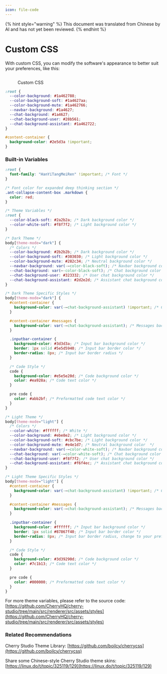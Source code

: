 ```yaml
---
icon: file-code
---
```


{% hint style="warning" %}
This document was translated from Chinese by AI and has not yet been reviewed.
{% endhint %}

# Custom CSS

With custom CSS, you can modify the software's appearance to better suit your preferences, like this:

<figure><img src="../../.gitbook/assets/telegram-cloud-photo-size-5-6311935435315724879-y.jpg" alt=""><figcaption><p>Custom CSS</p></figcaption></figure>

```css
:root {
  --color-background: #1a462788;
  --color-background-soft: #1a4627aa;
  --color-background-mute: #1a462766;
  --navbar-background: #1a4627;
  --chat-background: #1a4627;
  --chat-background-user: #28b561;
  --chat-background-assistant: #1a462722;
}

#content-container {
  background-color: #2e5d3a !important;
}
```

### Built-in Variables

```css
:root {
  font-family: "HanYiTangMeiRen" !important; /* Font */
}

/* Font color for expanded deep thinking section */
.ant-collapse-content-box .markdown {
  color: red;
}

/* Theme Variables */
:root {
  --color-black-soft: #2a2b2a; /* Dark background color */
  --color-white-soft: #f8f7f2; /* Light background color */
}

/* Dark Theme */
body[theme-mode="dark"] {
  /* Colors */
  --color-background: #2b2b2b; /* Dark background color */
  --color-background-soft: #303030; /* Light background color */
  --color-background-mute: #282c34; /* Neutral background color */
  --navbar-background: var(-–color-black-soft); /* Navbar background color */
  --chat-background: var(–-color-black-soft); /* Chat background color */
  --chat-background-user: #323332; /* User chat background color */
  --chat-background-assistant: #2d2e2d; /* Assistant chat background color */
}

/* Dark Theme Specific Styles */
body[theme-mode="dark"] {
  #content-container {
    background-color: var(-–chat-background-assistant) !important; /* Content container background color */
  }

  #content-container #messages {
    background-color: var(-–chat-background-assistant); /* Messages background color */
  }

  .inputbar-container {
    background-color: #3d3d3a; /* Input bar background color */
    border: 1px solid #5e5d5940; /* Input bar border color */
    border-radius: 8px; /* Input bar border radius */
  }

  /* Code Style */
  code {
    background-color: #e5e5e20d; /* Code background color */
    color: #ea928a; /* Code text color */
  }

  pre code {
    color: #abb2bf; /* Preformatted code text color */
  }
}

/* Light Theme */
body[theme-mode="light"] {
  /* Colors */
  --color-white: #ffffff; /* White */
  --color-background: #ebe8e2; /* Light background color */
  --color-background-soft: #cbc7be; /* Light background color */
  --color-background-mute: #e4e1d7; /* Neutral background color  */
  --navbar-background: var(-–color-white-soft); /* Navbar background color */
  --chat-background: var(-–color-white-soft); /* Chat background color */
  --chat-background-user: #f8f7f2; /* User chat background color */
  --chat-background-assistant: #f6f4ec; /* Assistant chat background color */
}

/* Light Theme Specific Styles */
body[theme-mode="light"] {
  #content-container {
    background-color: var(-–chat-background-assistant) !important; /* Content container background color */
  }

  #content-container #messages {
    background-color: var(-–chat-background-assistant); /* Messages background color */
  }

  .inputbar-container {
    background-color: #ffffff; /* Input bar background color */
    border: 1px solid #87867f40; /* Input bar border color */
    border-radius: 8px; /* Input bar border radius, change to your preferred size */
  }

  /* Code Style */
  code {
    background-color: #3d39290d; /* Code background color */
    color: #7c1b13; /* Code text color */
  }

  pre code {
    color: #000000; /* Preformatted code text color */
  }
}
```

For more theme variables, please refer to the source code: [https://github.com/CherryHQ/cherry-studio/tree/main/src/renderer/src/assets/styles](https://github.com/CherryHQ/cherry-studio/tree/main/src/renderer/src/assets/styles)

### Related Recommendations

Cherry Studio Theme Library: [https://github.com/boilcy/cherrycss](https://github.com/boilcy/cherrycss)

Share some Chinese-style Cherry Studio theme skins: [https://linux.do/t/topic/325119/129](https://linux.do/t/topic/325119/129)